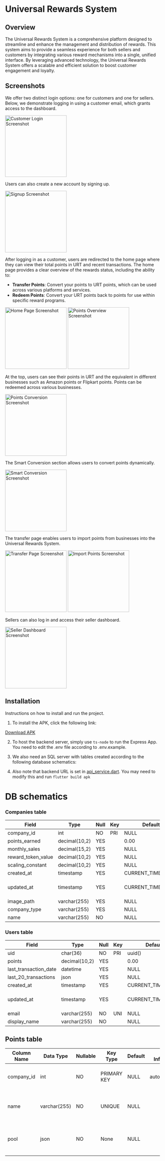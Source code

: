 # Universal Rewards System

## Overview

The Universal Rewards System is a comprehensive platform designed to streamline and enhance the management and distribution of rewards. This system aims to provide a seamless experience for both sellers and customers by integrating various reward mechanisms into a single, unified interface. By leveraging advanced technology, the Universal Rewards System offers a scalable and efficient solution to boost customer engagement and loyalty.

## Screenshots

We offer two distinct login options: one for customers and one for sellers. Below, we demonstrate logging in using a customer email, which grants access to the dashboard.

<img src="https://i.ibb.co/qLWgc2FR/Screenshot-20250205-040208.png" alt="Customer Login Screenshot" width="200px" border="0">

Users can also create a new account by signing up.

<img src="https://i.ibb.co/MkhXg3hR/Screenshot-20250205-040156.png" alt="Signup Screenshot" width="200px" border="0">

After logging in as a customer, users are redirected to the home page where they can view their total points in URT and recent transactions. The home page provides a clear overview of the rewards status, including the ability to:

- **Transfer Points**: Convert your points to URT points, which can be used across various platforms and services.
- **Redeem Points**: Convert your URT points back to points for use within specific reward programs.

<img src="https://i.ibb.co/7t965PJ7/Screenshot-20250205-040340.png" alt="Home Page Screenshot" width="200px" border="0">

<img src="https://i.ibb.co/csn0CQZ/Screenshot-20250205-040426.jpg" alt="Points Overview Screenshot" width="200px" border="0">

At the top, users can see their points in URT and the equivalent in different businesses such as Amazon points or Flipkart points. Points can be redeemed across various businesses.

<img src="https://i.ibb.co/BHrT2sjM/Screenshot-20250205-040936.png" alt="Points Conversion Screenshot" width="200px" border="0">

The Smart Conversion section allows users to convert points dynamically.

<img src="https://i.ibb.co/F4L2rMqm/Screenshot-20250205-040851.png" alt="Smart Conversion Screenshot" width="200px" border="0">

The transfer page enables users to import points from businesses into the Universal Rewards System.

<img src="https://i.ibb.co/NdR29T8X/Screenshot-20250205-041006.jpg" alt="Transfer Page Screenshot" width="200px" border="0">

<img src="https://i.ibb.co/qqNFZZg/Screenshot-20250205-041117.png" alt="Import Points Screenshot" width="200px" border="0">

Sellers can also log in and access their seller dashboard.

<img src="https://i.ibb.co/Wpy46z03/Screenshot-20250205-041751.png" alt="Seller Dashboard Screenshot" width="200px" border="0">

## Installation

Instructions on how to install and run the project.

1. To install the APK, click the following link:

[Download APK](https://github.com/rithvik-2006/Ecell_Npci.io/releases/download/v1.0/app-release.apk)

2. To host the backend server, simply use ``ts-node`` to run the Express App. You need to edit the .env file according to .env.example.

3. We also need an SQL server with tables created according to the following database schematics:

4. Also note that backend URL is set in [api_service.dart](https://github.com/rithvik-2006/Ecell_Npci.io/blob/0e68fec3b27fd7ac7ddf8679f59656fb82c878c4/frontend/lib/services/api_service.dart#L10). You may need to modify this and run ``flutter build apk``

# DB schematics

### Companies table

| Field              | Type          | Null | Key | Default           | Extra                                         |
|--------------------|---------------|------|-----|-------------------|-----------------------------------------------|
| company_id         | int           | NO   | PRI | NULL              | auto_increment                                |
| points_earned      | decimal(10,2) | YES  |     | 0.00              |                                               |
| monthly_sales      | decimal(15,2) | YES  |     | NULL              |                                               |
| reward_token_value | decimal(10,2) | YES  |     | NULL              |                                               |
| scaling_constant   | decimal(10,2) | YES  |     | NULL              |                                               |
| created_at         | timestamp     | YES  |     | CURRENT_TIMESTAMP | DEFAULT_GENERATED                             |
| updated_at         | timestamp     | YES  |     | CURRENT_TIMESTAMP | DEFAULT_GENERATED on update CURRENT_TIMESTAMP |
| image_path         | varchar(255)  | YES  |     | NULL              |                                               |
| company_type       | varchar(255)  | YES  |     | NULL              |                                               |
| name               | varchar(255)  | NO   |     | NULL              |                                               |

### Users table

| Field                 | Type          | Null | Key | Default           | Extra                                         |
|-----------------------|---------------|------|-----|-------------------|-----------------------------------------------|
| uid                   | char(36)      | NO   | PRI | uuid()            | DEFAULT_GENERATED                             |
| points                | decimal(10,2) | YES  |     | 0.00              |                                               |
| last_transaction_date | datetime      | YES  |     | NULL              |                                               |
| last_20_transactions  | json          | YES  |     | NULL              |                                               |
| created_at            | timestamp     | YES  |     | CURRENT_TIMESTAMP | DEFAULT_GENERATED                             |
| updated_at            | timestamp     | YES  |     | CURRENT_TIMESTAMP | DEFAULT_GENERATED on update CURRENT_TIMESTAMP |
| email                 | varchar(255)  | NO   | UNI | NULL              |                                               |
| display_name          | varchar(255)  | NO   |     | NULL              |                                               |

## Points table

| Column Name  | Data Type      | Nullable | Key Type   | Default | Extra Information          | Description |
|-------------|--------------|---------|-----------|---------|------------------------|-------------|
| company_id  | int         | NO      | PRIMARY KEY | NULL    | auto_increment          | Unique identifier for each company. |
| name        | varchar(255) | NO      | UNIQUE      | NULL    |                            | Name of the company (must be unique). |
| pool        | json        | NO      | None       | NULL    |                            | Stores JSON data related to the company. |
